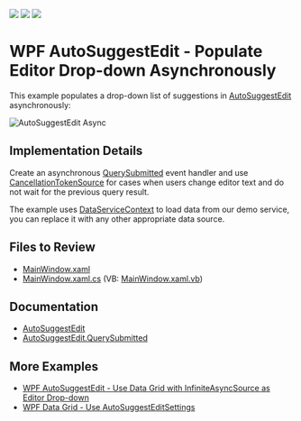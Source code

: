 <!-- default badges list -->
![](https://img.shields.io/endpoint?url=https://codecentral.devexpress.com/api/v1/VersionRange/189000401/19.1.3%2B)
[![](https://img.shields.io/badge/Open_in_DevExpress_Support_Center-FF7200?style=flat-square&logo=DevExpress&logoColor=white)](https://supportcenter.devexpress.com/ticket/details/T828691)
[![](https://img.shields.io/badge/📖_How_to_use_DevExpress_Examples-e9f6fc?style=flat-square)](https://docs.devexpress.com/GeneralInformation/403183)
<!-- default badges end -->

# WPF AutoSuggestEdit - Populate Editor Drop-down Asynchronously

This example populates a drop-down list of suggestions in [AutoSuggestEdit](https://docs.devexpress.com/WPF/DevExpress.Xpf.Editors.AutoSuggestEdit) asynchronously:

![AutoSuggestEdit Async](./i/AutoSuggestEdit_Async.gif)

## Implementation Details

Сreate an asynchronous [QuerySubmitted](https://docs.devexpress.com/WPF/DevExpress.Xpf.Editors.AutoSuggestEdit.QuerySubmitted) event handler and use [CancellationTokenSource](https://docs.microsoft.com/en-us/dotnet/api/system.threading.cancellationtokensource) for cases when users change editor text and do not wait for the previous query result.

The example uses [DataServiceContext](https://docs.microsoft.com/en-us/dotnet/api/system.data.services.client.dataservicecontext) to load data from our demo service, you can replace it with any other appropriate data source.

## Files to Review

* [MainWindow.xaml](./CS/MainWindow.xaml)
* [MainWindow.xaml.cs](./CS/MainWindow.xaml.cs) (VB: [MainWindow.xaml.vb](./VB/MainWindow.xaml.vb))

## Documentation

* [AutoSuggestEdit](https://docs.devexpress.com/WPF/DevExpress.Xpf.Editors.AutoSuggestEdit)
* [AutoSuggestEdit.QuerySubmitted](https://docs.devexpress.com/WPF/DevExpress.Xpf.Editors.AutoSuggestEdit.QuerySubmitted)

## More Examples

* [WPF AutoSuggestEdit - Use Data Grid with InfiniteAsyncSource as Editor Drop-down](https://github.com/DevExpress-Examples/wpf-autosuggestedit-use-grid-with-infiniteasyncsource-as-drop-down)
* [WPF Data Grid - Use AutoSuggestEditSettings](https://github.com/DevExpress-Examples/wpf-data-grid-use-autosuggesteditsettings)
